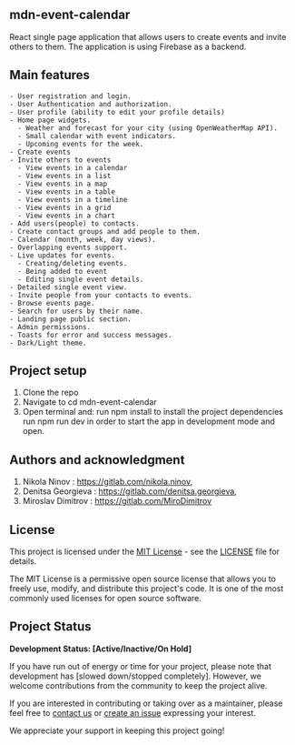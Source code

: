 ## mdn-event-calendar
 React single page application that allows users to create events and invite others to them. 
 The application is using Firebase as a backend.

## Main features

    - User registration and login.
    - User Authentication and authorization.
    - User profile (ability to edit your profile details)
    - Home page widgets.
      - Weather and forecast for your city (using OpenWeatherMap API).
      - Small calendar with event indicators.
      - Upcoming events for the week.
    - Create events
    - Invite others to events
      - View events in a calendar
      - View events in a list
      - View events in a map
      - View events in a table
      - View events in a timeline
      - View events in a grid
      - View events in a chart
    - Add users(people) to contacts.
    - Create contact groups and add people to them.
    - Calendar (month, week, day views).
    - Overlapping events support.
    - Live updates for events.
      - Creating/deleting events.
      - Being added to event
      - Editing single event details.
    - Detailed single event view.
    - Invite people from your contacts to events.
    - Browse events page.
    - Search for users by their name.
    - Landing page public section.
    - Admin permissions.
    - Toasts for error and success messages.
    - Dark/Light theme.

## Project setup

1. Clone the repo
2. Navigate to cd mdn-event-calendar
3. Open terminal and:
    run npm install to install the project dependencies
    run npm run dev in order to start the app in development mode and open.



## Authors and acknowledgment
1. Nikola Ninov : https://gitlab.com/nikola.ninov,
2. Denitsa Georgieva : https://gitlab.com/denitsa.georgieva,
3. Miroslav Dimitrov : https://gitlab.com/MiroDimitrov
   
## License

This project is licensed under the [MIT License](https://opensource.org/licenses/MIT) - see the [LICENSE](LICENSE) file for details.

The MIT License is a permissive open source license that allows you to freely use, modify, and distribute this project's code. It is one of the most commonly used licenses for open source software.
## Project Status

**Development Status: [Active/Inactive/On Hold]**

If you have run out of energy or time for your project, please note that development has [slowed down/stopped completely]. However, we welcome contributions from the community to keep the project alive.

If you are interested in contributing or taking over as a maintainer, please feel free to [contact us](nikola@ninov.org) or [create an issue](https://github.com/nikola.ninov/mdn-event-calendar/issues) expressing your interest.

We appreciate your support in keeping this project going!
